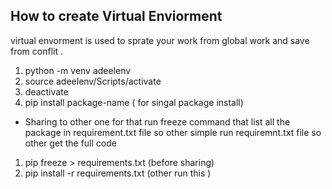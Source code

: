 ## How to create Virtual Enviorment

virtual envorment is used to sprate your work from global work and save from conflit .

1) python -m venv adeelenv
2) source adeelenv/Scripts/activate
3) deactivate
4) pip install package-name ( for singal package install)

* Sharing to other one for that run freeze command that list all the package in requirement.txt file so other simple run requiremnt.txt  file so other get the full code 

1) pip freeze > requirements.txt (before sharing)
2) pip install -r requirements.txt (other run this )
